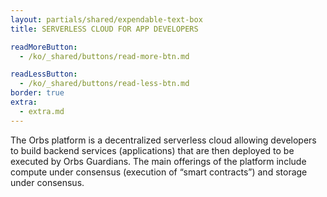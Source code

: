 ```yaml
---
layout: partials/shared/expendable-text-box
title: SERVERLESS CLOUD FOR APP DEVELOPERS

readMoreButton:
  - /ko/_shared/buttons/read-more-btn.md

readLessButton:
  - /ko/_shared/buttons/read-less-btn.md
border: true
extra:
  - extra.md
---
```


The Orbs platform is a decentralized serverless cloud allowing developers to build backend services (applications) that are then deployed to be executed by Orbs Guardians. The main offerings of the platform include compute under consensus (execution of “smart contracts”) and storage under consensus.
